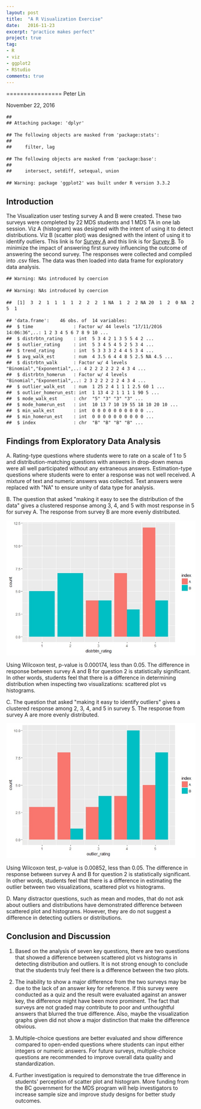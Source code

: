```yaml
---
layout: post
title:  "A R Visualization Exercise"
date:   2016-11-23
excerpt: "practice makes perfect"
project: true
tag:
- R
- viz
- ggplot2
- RStudio
comments: true
---
```



================
Peter Lin


November 22, 2016

    ##
    ## Attaching package: 'dplyr'

    ## The following objects are masked from 'package:stats':
    ##
    ##     filter, lag

    ## The following objects are masked from 'package:base':
    ##
    ##     intersect, setdiff, setequal, union

    ## Warning: package 'ggplot2' was built under R version 3.3.2

Introduction
------------

The Visualization user testing survey A and B were created. These two surveys were completed by 22 MDS students and 1 MDS TA in one lab session. Viz A (histogram) was designed with the intent of using it to detect distributions. Viz B (scatter plot) was designed with the intent of using it to identify outliers. This link is for [Survey A](https://docs.google.com/forms/d/e/1FAIpQLSeLOe0wiytisik6m06MnWuxhBP90fR7_YB7DKJPI7xcCJpdHA/viewform) and this link is for [Survey B](https://docs.google.com/forms/d/e/1FAIpQLSdRq499kEpBPGL-c24-cDD31DRtaBJvNXzn3DbXhg7NDaHWbw/viewform). To minimize the impact of answering first survey influencing the outcome of answering the second survey. The responses were collected and compiled into .csv files. The data was then loaded into data frame for exploratory data analysis.

    ## Warning: NAs introduced by coercion

    ## Warning: NAs introduced by coercion

    ##  [1]  3  2  1  1  1  1  2  2  2  1 NA  1  2  2 NA 20  1  2  0 NA  2  5  1

    ## 'data.frame':    46 obs. of  14 variables:
    ##  $ time               : Factor w/ 44 levels "17/11/2016 14:06:36",..: 1 2 3 4 5 6 7 8 9 10 ...
    ##  $ distrbtn_rating    : int  5 3 4 2 1 3 5 5 4 2 ...
    ##  $ outlier_rating     : int  5 3 4 5 4 5 2 5 3 4 ...
    ##  $ trend_rating       : int  5 3 3 3 2 4 4 5 3 4 ...
    ##  $ avg_walk_est       : num  4 3.5 6 4 4 8 5 2.5 NA 4.5 ...
    ##  $ distrbtn_walk      : Factor w/ 4 levels "Binomial","Exponential",..: 4 2 2 2 2 2 2 4 3 4 ...
    ##  $ distrbtn_homerun   : Factor w/ 4 levels "Binomial","Exponential",..: 2 3 2 2 2 2 2 4 3 4 ...
    ##  $ outlier_walk_est   : num  1 25 2 4 1 1 1 2.5 60 1 ...
    ##  $ outlier_homerun_est: int  1 13 4 2 1 1 1 1 90 5 ...
    ##  $ mode_walk_est      : chr  "5" "3" "3" "3" ...
    ##  $ mode_homerun_est   : int  10 13 7 10 19 55 18 10 20 10 ...
    ##  $ min_walk_est       : int  0 0 0 0 0 0 0 0 0 0 ...
    ##  $ min_homerun_est    : int  0 0 0 0 0 0 0 0 0 0 ...
    ##  $ index              : chr  "B" "B" "B" "B" ...

Findings from Exploratory Data Analysis
---------------------------------------

A.  Rating-type questions where students were to rate on a scale of 1 to 5 and distribution-matching questions with answers in drop-down menus were all well participated without any extraneous answers. Estimation-type questions where students were to enter a response was not well received. A mixture of text and numeric answers was collected. Text answers were replaced with "NA" to ensure unity of data type for analysis.

B.  The question that asked "making it easy to see the distribution of the data" gives a clustered response among 3, 4, and 5 with most response in 5 for survey A. The response from survey B are more evenly distributed.

<img src="../assets/img/r-viz/plot2-1.jpg" alt="plot2-1">


Using Wilcoxon test, p-value is 0.000174, less than 0.05. The difference in response between survey A and B for question 2 is statistically significant. In other words, students feel that there is a difference in determining distribution when inspecting two visualizations: scattered plot vs histograms.

C.  The question that asked "making it easy to identify outliers" gives a clustered response among 2, 3, 4, and 5 in survey 5. The response from survey A are more evenly distributed.

<img src="../assets/img/r-viz/plot3-1.jpg" alt="plot3-1">

Using Wilcoxon test, p-value is 0.00852, less than 0.05. The difference in response between survey A and B for question 2 is statistically significant. In other words, students feel that there is a difference in estimating the outlier between two visualizations, scattered plot vs histograms.

D.  Many distractor questions, such as mean and modes, that do not ask about outliers and distributions have demonstrated difference between scattered plot and histograms. However, they are do not suggest a difference in detecting outliers or distributions.

Conclusion and Discussion
-------------------------

1.  Based on the analysis of seven key questions, there are two questions that showed a difference between scattered plot vs histograms in detecting distribution and outliers. It is not strong enough to conclude that the students truly feel there is a difference between the two plots.

2.  The inability to show a major difference from the two surveys may be due to the lack of an answer key for reference. If this survey were conducted as a quiz and the result were evaluated against an answer key, the difference might have been more prominent. The fact that surveys are not graded may contribute to poor and unthoughtful answers that blurred the true difference. Also, maybe the visualization graphs given did not show a major distinction that make the difference obvious.

3.  Multiple-choice questions are better evaluated and show difference compared to open-ended questions where students can input either integers or numeric answers. For future surveys, multiple-choice questions are recommended to improve overall data quality and standardization.

4.  Further investigation is required to demonstrate the true difference in students' perception of scatter plot and histogram. More funding from the BC government for the MDS program will help investigators to increase sample size and improve study designs for better study outcomes.
